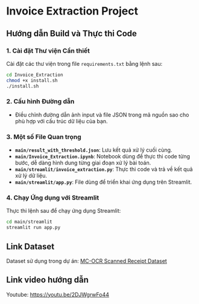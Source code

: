 # Invoice Extraction Project

## Hướng dẫn Build và Thực thi Code

### 1. Cài đặt Thư viện Cần thiết
Cài đặt các thư viện trong file `requirements.txt` bằng lệnh sau:  
```bash
cd Invoice_Extraction
chmod +x install.sh
./install.sh
```

### 2. Cấu hình Đường dẫn
- Điều chỉnh đường dẫn ảnh input và file JSON trong mã nguồn sao cho phù hợp với cấu trúc dữ liệu của bạn.

### 3. Một số File Quan trọng
- **`main/result_with_threshold.json`**: Lưu kết quả xử lý cuối cùng.
- **`main/Invoice_Extraction.ipynb`**: Notebook dùng để thực thi code từng bước, dễ dàng hình dung từng giai đoạn xử lý bài toán.
- **`main/streamlit/invoice_extraction.py`**: Thực thi code và trả về kết quả xử lý dữ liệu.
- **`main/streamlit/app.py`**: File dùng để triển khai ứng dụng trên Streamlit.

### 4. Chạy Ứng dụng với Streamlit
Thực thi lệnh sau để chạy ứng dụng Streamlit:
```bash
cd main/streamlit
streamlit run app.py
```

## Link Dataset
Dataset sử dụng trong dự án: [MC-OCR Scanned Receipt Dataset](https://www.kaggle.com/datasets/hariwh0/mcocr-scanned-receipt)

## Link video hướng dẫn
Youtube: https://youtu.be/2DJWgrwFo44

